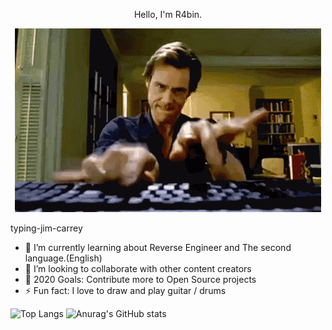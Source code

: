 <p align="center">
    Hello, I'm R4bin.
</p>

<p align="center">
    <img src="typing-jim-carrey.gif" alt="Typing-Jim">
</p>


typing-jim-carrey


- 🌱 I’m currently learning about Reverse Engineer and The second language.(English)
- 👯 I’m looking to collaborate with other content creators
- 🥅 2020 Goals: Contribute more to Open Source projects
- ⚡ Fun fact: I love to draw and play guitar / drums

![Top Langs](https://github-readme-stats.vercel.app/api/top-langs/?username=R4bin)
![Anurag's GitHub stats](https://github-readme-stats.vercel.app/api?username=R4bin)
